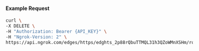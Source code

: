 <!-- Code generated for API Clients. DO NOT EDIT. -->

#### Example Request

```bash
curl \
-X DELETE \
-H "Authorization: Bearer {API_KEY}" \
-H "Ngrok-Version: 2" \
https://api.ngrok.com/edges/https/edghts_2p88rQbuTTMQL31h3QZoWMnXSHm/routes/edghtsrt_2p88rTAOLILHlutxa4xOHArIPIO/backend
```

